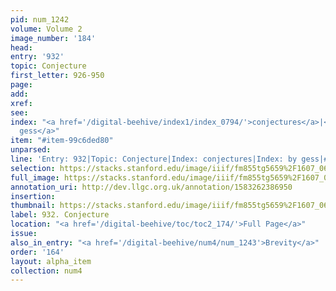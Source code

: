 ```yaml
---
pid: num_1242
volume: Volume 2
image_number: '184'
head: 
entry: '932'
topic: Conjecture
first_letter: 926-950
page: 
add: 
xref: 
see: 
index: "<a href='/digital-beehive/index1/index_0794/'>conjectures</a>|<a href='/digital-beehive/index2/index_1602/'>by
  gess</a>"
item: "#item-99c6ded80"
unparsed: 
line: 'Entry: 932|Topic: Conjecture|Index: conjectures|Index: by gess|#item-99c6ded80'
selection: https://stacks.stanford.edu/image/iiif/fm855tg5659%2F1607_0651/958,1192,2822,423/full/0/default.jpg
full_image: https://stacks.stanford.edu/image/iiif/fm855tg5659%2F1607_0651/full/full/0/default.jpg
annotation_uri: http://dev.llgc.org.uk/annotation/1583262386950
insertion: 
thumbnail: https://stacks.stanford.edu/image/iiif/fm855tg5659%2F1607_0651/958,1192,600,180/250,/0/default.jpg
label: 932. Conjecture
location: "<a href='/digital-beehive/toc/toc2_174/'>Full Page</a>"
issue: 
also_in_entry: "<a href='/digital-beehive/num4/num_1243'>Brevity</a>"
order: '164'
layout: alpha_item
collection: num4
---
```

